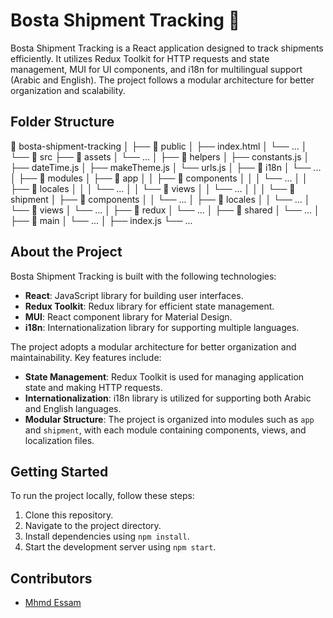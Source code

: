 # Bosta Shipment Tracking 🚚

Bosta Shipment Tracking is a React application designed to track shipments efficiently. It utilizes Redux Toolkit for HTTP requests and state management, MUI for UI components, and i18n for multilingual support (Arabic and English). The project follows a modular architecture for better organization and scalability.

## Folder Structure

📁 bosta-shipment-tracking
│
├── 📁 public
│ ├── index.html
│ └── ...
│
└── 📁 src
├── 📁 assets
│ └── ...
│
├── 📁 helpers
│ ├── constants.js
│ ├── dateTime.js
│ ├── makeTheme.js
│ └── urls.js
│
├── 📁 i18n
│ └── ...
│
├── 📁 modules
│ ├── 📁 app
│ │ ├── 📁 components
│ │ │ └── ...
│ │ ├── 📁 locales
│ │ │ └── ...
│ │ └── 📁 views
│ │ └── ...
│ │
│ └── 📁 shipment
│ ├── 📁 components
│ │ └── ...
│ ├── 📁 locales
│ │ └── ...
│ └── 📁 views
│ └── ...
│
├── 📁 redux
│ └── ...
│
├── 📁 shared
│ └── ...
│
├── 📁 main
│ └── ...
│
├── index.js
└── ...

## About the Project

Bosta Shipment Tracking is built with the following technologies:

- **React**: JavaScript library for building user interfaces.
- **Redux Toolkit**: Redux library for efficient state management.
- **MUI**: React component library for Material Design.
- **i18n**: Internationalization library for supporting multiple languages.

The project adopts a modular architecture for better organization and maintainability. Key features include:

- **State Management**: Redux Toolkit is used for managing application state and making HTTP requests.
- **Internationalization**: i18n library is utilized for supporting both Arabic and English languages.
- **Modular Structure**: The project is organized into modules such as `app` and `shipment`, with each module containing components, views, and localization files.

## Getting Started

To run the project locally, follow these steps:

1. Clone this repository.
2. Navigate to the project directory.
3. Install dependencies using `npm install`.
4. Start the development server using `npm start`.

## Contributors

- [Mhmd Essam](https://github.com/Mhmd3ssam)
